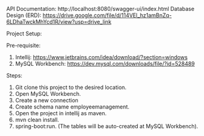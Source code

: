 API Documentation: http://localhost:8080/swagger-ui/index.html
Database Design (ERD): https://drive.google.com/file/d/114VEl_hz1amBnZq-6LDhaTwckMhYcd1R/view?usp=drive_link

Project Setup:

Pre-requisite:
1. Intellij: https://www.jetbrains.com/idea/download/?section=windows
2. MySQL Workbench: https://dev.mysql.com/downloads/file/?id=528489

Steps:
1. Git clone this project to the desired location.
2. Open MySQL Workbench.
3. Create a new connection
4. Create schema name employeemanagement.
5. Open the project in intellij as maven.
6. mvn clean install.
7. spring-boot:run. (The tables will be auto-created at MySQL Workbench).
